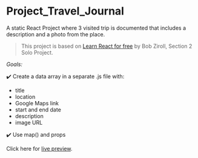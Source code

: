 # Project_Travel_Journal

A static React Project where 3 visited trip is documented that includes a description and a photo from the place.

> This project is based on [Learn React for free](https://scrimba.com/learn/learnreact) by Bob Ziroll, Section 2 Solo Project.

_Goals:_

✔️ Create a data array in a separate .js file with:

- title
- location
- Google Maps link
- start and end date
- description
- image URL

✔️ Use map() and props

Click here for [live preview](https://karolinabodis.github.io/React_Projects/travel_journal/build/index.html).
